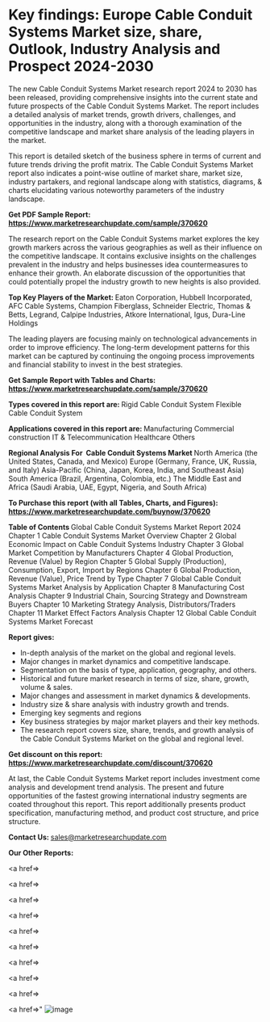# Key findings: Europe Cable Conduit Systems Market size, share, Outlook, Industry Analysis and Prospect 2024-2030

The new Cable Conduit Systems Market research report 2024 to 2030 has been released, providing comprehensive insights into the current state and future prospects of the Cable Conduit Systems Market. The report includes a detailed analysis of market trends, growth drivers, challenges, and opportunities in the industry, along with a thorough examination of the competitive landscape and market share analysis of the leading players in the market.

This report is detailed sketch of the business sphere in terms of current and future trends driving the profit matrix. The Cable Conduit Systems Market report also indicates a point-wise outline of market share, market size, industry partakers, and regional landscape along with statistics, diagrams, &amp; charts elucidating various noteworthy parameters of the industry landscape.

<strong><b>Get PDF Sample Report: <a href=https://www.marketresearchupdate.com/sample/370620>https://www.marketresearchupdate.com/sample/370620</a></b></strong>

The research report on the Cable Conduit Systems market explores the key growth markers across the various geographies as well as their influence on the competitive landscape. It contains exclusive insights on the challenges prevalent in the industry and helps businesses idea countermeasures to enhance their growth. An elaborate discussion of the opportunities that could potentially propel the industry growth to new heights is also provided.

<strong><b>Top Key Players of the Market:
</b></strong>Eaton Corporation, Hubbell Incorporated, AFC Cable Systems, Champion Fiberglass, Schneider Electric, Thomas & Betts, Legrand, Calpipe Industries, Atkore International, Igus, Dura-Line Holdings<strong><b>
</b></strong>

The leading players are focusing mainly on technological advancements in order to improve efficiency. The long-term development patterns for this market can be captured by continuing the ongoing process improvements and financial stability to invest in the best strategies.

<strong><b>Get Sample Report with Tables and Charts: <a href=https://www.marketresearchupdate.com/sample/370620>https://www.marketresearchupdate.com/sample/370620</a></b></strong>

<strong><b>Types covered in this report are:
</b></strong>Rigid Cable Conduit System
Flexible Cable Conduit System<strong><b>
</b></strong>

<strong><b>Applications covered in this report are:
</b></strong>Manufacturing
Commercial construction
IT & Telecommunication
Healthcare
Others<strong><b>
</b></strong>

<strong><b>Regional Analysis For  Cable Conduit Systems Market</b></strong><strong><b>
</b></strong>North America (the United States, Canada, and Mexico)
Europe (Germany, France, UK, Russia, and Italy)
Asia-Pacific (China, Japan, Korea, India, and Southeast Asia)
South America (Brazil, Argentina, Colombia, etc.)
The Middle East and Africa (Saudi Arabia, UAE, Egypt, Nigeria, and South Africa)

<strong><b>To Purchase this report (with all Tables, Charts, and Figures): <a href=https://www.marketresearchupdate.com/buynow/370620>https://www.marketresearchupdate.com/buynow/370620</a></b></strong>

<strong><b>Table of Contents</b></strong><strong><b>
</b></strong>Global Cable Conduit Systems Market Report 2024
Chapter 1 Cable Conduit Systems Market Overview
Chapter 2 Global Economic Impact on Cable Conduit Systems Industry
Chapter 3 Global Market Competition by Manufacturers
Chapter 4 Global Production, Revenue (Value) by Region
Chapter 5 Global Supply (Production), Consumption, Export, Import by Regions
Chapter 6 Global Production, Revenue (Value), Price Trend by Type
Chapter 7 Global Cable Conduit Systems Market Analysis by Application
Chapter 8 Manufacturing Cost Analysis
Chapter 9 Industrial Chain, Sourcing Strategy and Downstream Buyers
Chapter 10 Marketing Strategy Analysis, Distributors/Traders
Chapter 11 Market Effect Factors Analysis
Chapter 12 Global Cable Conduit Systems Market Forecast

<strong><b>Report gives:</b></strong>

- In-depth analysis of the market on the global and regional levels.
- Major changes in market dynamics and competitive landscape.
- Segmentation on the basis of type, application, geography, and others.
- Historical and future market research in terms of size, share, growth, volume &amp; sales.
- Major changes and assessment in market dynamics &amp; developments.
- Industry size &amp; share analysis with industry growth and trends.
- Emerging key segments and regions
- Key business strategies by major market players and their key methods.
- The research report covers size, share, trends, and growth analysis of the Cable Conduit Systems Market on the global and regional level.

<strong><b>Get discount on this report: <a href=https://www.marketresearchupdate.com/discount/370620>https://www.marketresearchupdate.com/discount/370620</a></b></strong>

At last, the Cable Conduit Systems Market report includes investment come analysis and development trend analysis. The present and future opportunities of the fastest growing international industry segments are coated throughout this report. This report additionally presents product specification, manufacturing method, and product cost structure, and price structure.

<strong><b>Contact Us:
</b></strong>sales@marketresearchupdate.com

<strong>Our Other Reports:</strong>

<a href=></a>

<a href=></a>

<a href=></a>

<a href=></a>

<a href=></a>

<a href=></a>

<a href=></a>

<a href=></a>

<a href=></a>

<a href=></a>"
![image](https://github.com/Gayatrikarjule/Market-Analysis-360/assets/97346546/43cf04d8-abf5-4150-9d25-df8e5f58c081)
